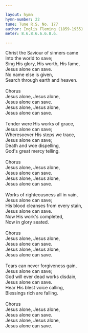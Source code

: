 ```yaml
---

layout: hymn
hymn-number: 22
tune: Tune R.S. No. 177
author: Inglis Fleming (1859-1955)
meter: 8.6.8.6.6.6.8.6.

---
```

Christ the Saviour of sinners came<br>Into the world to save;<br>Sing His glory, His worth, His fame,<br>Jesus alone can save.<br>No name else is given,<br>Search through earth and heaven.<br><br>Chorus<br>Jesus alone, Jesus alone,<br>Jesus alone can save.<br>Jesus alone, Jesus alone,<br>Jesus alone can save.<br><br>Tender were His works of grace,<br>Jesus alone can save;<br>Wheresoever His steps we trace,<br>Jesus alone can save;<br>Death and woe dispelling,<br>God's great mercy telling.<br><br>Chorus<br>Jesus alone, Jesus alone,<br>Jesus alone can save.<br>Jesus alone, Jesus alone,<br>Jesus alone can save.<br><br>Works of righteousness all in vain,<br>Jesus alone can save;<br>His blood cleanses from every stain,<br>Jesus alone can save.<br>Now His work's completed,<br>Now in glory seated.<br><br>Chorus<br>Jesus alone, Jesus alone,<br>Jesus alone can save.<br>Jesus alone, Jesus alone,<br>Jesus alone can save.<br><br>Tears can never forgiveness gain,<br>Jesus alone can save;<br>God will ever dead works disdain,<br>Jesus alone can save.<br>Hear His blest voice calling,<br>Blessings rich are falling.<br><br>Chorus<br>Jesus alone, Jesus alone,<br>Jesus alone can save.<br>Jesus alone, Jesus alone,<br>Jesus alone can save.<br><br><br>
